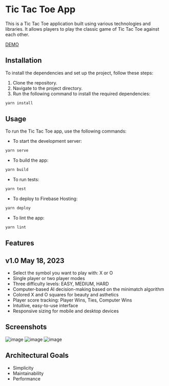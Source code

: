 

# Tic Tac Toe App

This is a Tic Tac Toe application built using various technologies and libraries. It allows players to play the classic game of Tic Tac Toe against each other.

[DEMO](https://halogen-byte-345804.web.app/)

## Installation

To install the dependencies and set up the project, follow these steps:

1. Clone the repository.
2. Navigate to the project directory.
3. Run the following command to install the required dependencies:

```bash
yarn install
```

## Usage

To run the Tic Tac Toe app, use the following commands:

- To start the development server:

```bash
yarn serve
```

- To build the app:

```bash
yarn build
```

- To run tests:

```bash
yarn test
```

- To deploy to Firebase Hosting:

```bash
yarn deploy
```

- To lint the app:

```bash
yarn lint
```

## Features

v1.0 May 18, 2023 
--------------------------------------------------
- Select the symbol you want to play with: X or O
- Single player or two player modes
- Three difficulty levels: EASY, MEDIUM, HARD
- Computer-based AI decision-making based on the minimatch algorithm
- Colored X and O squares for beauty and asthetics
- Player score tracking: Player Wins, Ties, Computer Wins
- Intuitive, easy-to-use interface
- Responsive sizing for mobile and desktop devices


## Screenshots
![image](https://halogen-byte-345804.web.app/assets/images/menu.jpeg)
![image](https://halogen-byte-345804.web.app/assets/images/gameplay.jpeg)
![image](https://halogen-byte-345804.web.app/assets/images/gameplay-win.jpeg)

## Architectural Goals

- Simplicity
- Maintainability
- Performance


